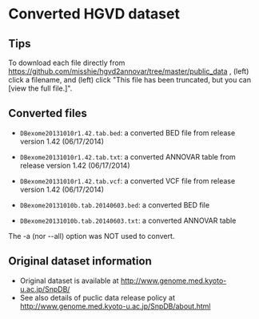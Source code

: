 # Converted HGVD dataset

## Tips
To download each file directly from https://github.com/misshie/hgvd2annovar/tree/master/public_data , (left) click a filename, and (left) click "This file has been truncated, but you can [view the full file.]".

## Converted files

* `DBexome20131010r1.42.tab.bed`: a converted BED file from release version 1.42 (06/17/2014)
* `DBexome20131010r1.42.tab.txt`: a converted ANNOVAR table from release version 1.42 (06/17/2014)
* `DBexome20131010r1.42.tab.vcf`: a converted VCF file from release version 1.42 (06/17/2014)

* `DBexome20131010b.tab.20140603.bed`: a converted BED file
* `DBexome20131010b.tab.20140603.txt`: a converted ANNOVAR table

The -a (nor --all) option was NOT used to convert.  

## Original dataset information
* Original dataset is available at http://www.genome.med.kyoto-u.ac.jp/SnpDB/
* See also details of puclic data release policy at http://www.genome.med.kyoto-u.ac.jp/SnpDB/about.html
